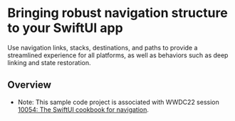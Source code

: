 # Bringing robust navigation structure to your SwiftUI app 

Use navigation links, stacks, destinations, and paths to provide a streamlined experience for all platforms, as well as behaviors such as deep linking and state restoration.

## Overview

- Note: This sample code project is associated with WWDC22 session [10054: The SwiftUI cookbook for navigation](https://developer.apple.com/wwdc22/10054/).
